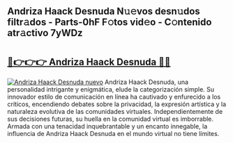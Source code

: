## Andriza Haack Desnuda N𝚞𝚎vos desn𝚞dos filtr𝚊dos - Parts-0hF F𝚘tos vid𝚎o - C𝚘ntenido atr𝚊ctivo 7yWDz

# <h2><a href="http://mb5tcta.tromn.icu/?c=Andriza+Haack+Desnuda">🔗👉👉👉 Andriza Haack Desnuda 🔗🔗</a></h2>

[![Andriza Haack Desnuda nuevo](https://i.imgur.com/pEAQMta.gif)](http://mb5tcta.tromn.icu/?c=Andriza+Haack+Desnuda)
Andriza Haack Desnuda, una personalidad intrigante y enigmática, elude la categorización simple. Su innovador estilo de comunicación en línea ha cautivado y enfurecido a los críticos, encendiendo debates sobre la privacidad, la expresión artística y la naturaleza evolutiva de las comunidades virtuales. Independientemente de sus decisiones futuras, su huella en la comunidad virtual es imborrable. Armada con una tenacidad inquebrantable y un encanto innegable, la influencia de Andriza Haack Desnuda en el mundo virtual no tiene límites.
